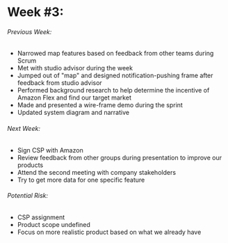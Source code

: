 # Week #3:

###### Previous Week:
- Narrowed map features based on feedback from other teams during Scrum
- Met with studio advisor during the week
- Jumped out of "map" and designed notification-pushing  frame after feedback from studio advisor
- Performed background research to help determine the incentive of Amazon Flex and find our target market
- Made and presented a wire-frame demo during the sprint
- Updated system diagram and narrative

###### Next Week:
- Sign CSP with Amazon
- Review feedback from other groups during presentation to improve our products
- Attend the second meeting with company stakeholders
- Try to get more data for one specific feature

###### Potential Risk:
- CSP assignment
- Product scope undefined
- Focus on more realistic product based on what we already have
